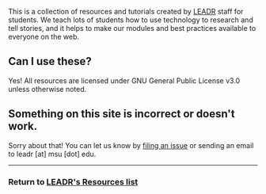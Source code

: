 This is a collection of resources and tutorials created by [LEADR](https://leadr.msu.edu) staff for students. We teach lots of students how to use technology to research and tell stories, and it helps to make our modules and best practices available to everyone on the web.

## Can I use these?
Yes! All resources are licensed under GNU General Public License v3.0 unless otherwise noted.

## Something on this site is incorrect or doesn't work.
Sorry about that! You can let us know by [filing an issue](https://help.github.com/articles/creating-an-issue/) or sending an email to leadr [at] msu [dot] edu.

-----
### Return to [LEADR's Resources list](https://github.com/leadr-msu/resources)
